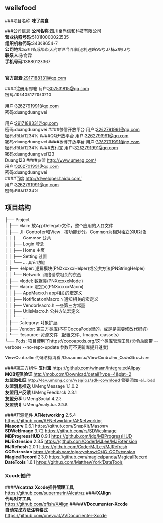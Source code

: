 ## weilefood

###项目名称
__味了美食__


###公司信息
__公司名称__:四川至尚信和科技有限公司<br>
__营业执照号码__:510110000023535<br>
__组织机构代码__:34308654-7<br>
__公司地址__:四川省成都市天府新区华阳街道利通路99号37栋2层13号<br>
__联系人__:陈俞霖<br>
__手机号码__:13880123367<br>
<br><br>
__官方邮箱__:2917188331@qq.com


####注册用邮箱
用户:307531815@qq.com<br>
密码:198405177953710
<br><br>
用户:3262791991@qq.com<br>
密码:duangduangwei
<br><br>
用户:2917188331@qq.com<br>
密码:duangduangwei
####微信开放平台
用户:3262791991@qq.com<br>
密码:Rikki1234%
####QQ开放平台
用户:3262791991@qq.com<br>
密码:duangduangwei
####微博开放平台
用户:3262791991@qq.com<br>
密码:Rikki1234%
####支付宝
用户:3262791991@qq.com<br>
密码:duangduangwei123<br>
Duang123
####友盟 http://www.umeng.com/ <br>
用户:3262791991@qq.com<br>
密码:duangduangwei<br>
####百度 http://developer.baidu.com/ <br>
用户:3262791991@qq.com<br>
密码:Rikki1234%<br>


## 项目结构
├── Project<br>
│   ├── Main: 放AppDelegate文件，整个应用的入口文件<br>
│   ├── UI: Controller和View，按功能划分。Common为相对独立的UI对象<br>
│   │   ├── Common 公共<br>
│   │   ├── Login 登录<br>
│   │   ├── Home 主页<br>
│   │   ├── Setting 设置<br>
│   │   └── ... 其它功能<br>
│   ├── Helper: 逻辑模块(PNXxxxxxHelper)或公共方法(PNStringHelper)<br>
│   │   └── Network: 网络请求相关的东西<br>
│   ├── Model: 数据类(PNXxxxxxModel)<br>
│   ├── Macro: 宏定义(PNXxxxxxMacro)<br>
│   │   ├── AppMacro.h app相关的宏定义<br>
│   │   ├── NotificationMacro.h 通知相关的宏定义<br>
│   │   ├── VendorMacro.h 一些第三方常量<br>
│   │   ├── UtilsMacro.h 公共方法宏定义<br>
│   │   └── ...<br>
│   ├── Category: 对象扩展<br>
│   ├── Vendor: 第三方类库(不在CocoaPods里的，或是是需要修改代码的)<br>
│   └── Resource: 资源文件（配置文件、Images.xcassets）<br>
└── Pods: 项目使用了https://cocoapods.org/这个类库管理工具(命令后面带 --verbose --no-repo-update 参数可不更新库提升速度)<br>

ViewController代码结构请看./Documents/ViewController_CodeStructure<br>

####第三方组件
__支付宝__      https://github.com/winann/IntegratedAlipay<br>
__MOB短信验证__ http://mob.com/Download/detail?type=4&plat=2<br>
__友盟微社区__  http://dev.umeng.com/wsq/ios/sdk-download   需要添加-all_load<br>
__友盟消息推送__    UMengMessage    1.1.0.2<br>
__友盟用户反馈__    UMengFeedback   2.3.1<br>
__友盟分享__        UMengSocial     4.2.3<br>
__友盟统计__        UMengAnalytics  3.5.8<br>


####开源组件
__AFNetworking__    2.5.4   https://github.com/AFNetworking/AFNetworking<br>
__Masonry__         0.6.1   https://github.com/SnapKit/Masonry<br>
__SDWebImage__      3.7.2   https://github.com/rs/SDWebImage<br>
__MBProgressHUD__   0.9.1   https://github.com/jdg/MBProgressHUD<br>
__MJExtension__     2.3.5   https://github.com/CoderMJLee/MJExtension<br>
__MJRefresh__       2.0.1   https://github.com/CoderMJLee/MJRefresh<br>
__GCExtension__     https://github.com/njgarychow/ObjC-GCExtension<br>
__MagicalRecord__   2.3.0   https://github.com/magicalpanda/MagicalRecord<br>
__DateTools__   	1.6.1   https://github.com/MatthewYork/DateTools<br>

### Xcode插件
####__Alcatraz__ 
__Xcode插件管理工具__<br>
https://github.com/supermarin/Alcatraz
####__XAlign__				
__代码对齐工具__<br>
https://github.com/qfish/XAlign
####__VVDocumenter-Xcode__	
__自动完成方法注释格式__<br>
https://github.com/onevcat/VVDocumenter-Xcode

